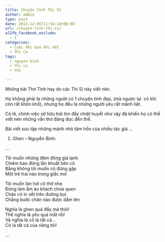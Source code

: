 ```yaml
---
title: Chuyện tình Thi Sĩ
author: admin
type: post
date: 2013-12-05T11:54:14+00:00
url: /chuyen-tinh-thi-si/
al2fb_facebook_exclude:
  - 1
categories:
  - Cuộc đời qua đôi mắt
  - Thi Ca
tags:
  - nguyen binh
  - thi ca
  - tho

---
```

Những bài Thơ Tình hay do các Thi Sĩ này viết nên.

Họ không phải là những người có 1 chuyện tình đẹp, (mà ngược lại  có khi còn rất khốn khổ), nhưng họ đều là những người yêu rất mãnh liệt.

Có lẽ, chính việc sở hữu trái tim đầy nhiệt huyết như vậy đã khiến họ có thể viết nên những vần thơ đáng đọc đến thế.

Bài viết sưu tập những mảnh nhỏ tâm hồn của nhiều tác giả &#8230;

1. Ghen &#8211; Nguyễn Bính:

&#8230;

Tôi muốn những đêm đông giá lạnh  
Chiêm bao đừng lẩn khuất bên cô  
Bằng không tôi muốn cô đừng gặp  
Một trẻ trai nào trong giấc mơ

Tôi muốn làn hơi cô thở nhẹ  
Đừng làm ẩm áo khách chưa quen  
Chân cô in vết trên đường bụi  
Chẳng bước chân nào được dẫm lên

Nghĩa là ghen quá đấy mà thôi!  
Thế nghĩa là yêu quá mất rồi!  
Và nghĩa là cô là tất cả&#8230;  
Cô là tất cả của riêng tôi!

&#8230;
